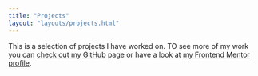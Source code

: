 ```yaml
---
title: "Projects"
layout: "layouts/projects.html"
---
```


This is a selection of projects I have worked on. TO see more of my work you can <a href="https://github.com/dwhenson">check out my GitHub</a> page or have a look at <a href="https://www.frontendmentor.io/profile/dwhenson">my Frontend Mentor profile</a>.
